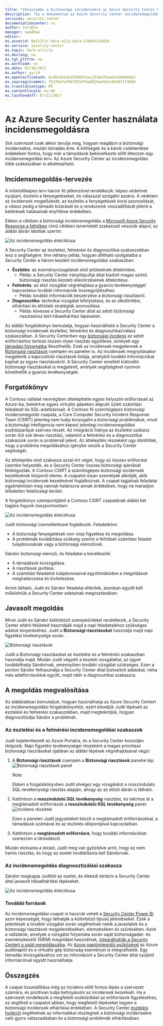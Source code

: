 ```yaml
---
title: "Válaszadás a biztonsági incidensekre az Azure Security Center használatával | Microsoft Docs"
description: "Ez a dokumentum az Azure Security Center incidensmegoldási forgatókönyvekben történő használatát mutatja be."
services: security-center
documentationcenter: na
author: YuriDio
manager: swadhwa
editor: 
ms.assetid: 8af12f1c-4dce-4212-8ac4-170d4313492d
ms.service: security-center
ms.topic: hero-article
ms.devlang: na
ms.tgt_pltfrm: na
ms.workload: na
ms.date: 03/30/2017
ms.author: yurid
ms.openlocfilehash: 6cd6c822eb255893feac2536d7bae034380094b2
ms.sourcegitcommit: f537befafb079256fba0529ee554c034d73f36b0
ms.translationtype: MT
ms.contentlocale: hu-HU
ms.lasthandoff: 07/11/2017
---
```

# <a name="using-azure-security-center-for-an-incident-response"></a>Az Azure Security Center használata incidensmegoldásra
Sok szervezet csak akkor tanulja meg, hogyan reagáljon a biztonsági incidensekre, miután támadás érte. A költségek és a károk csökkentése érdekében fontos, hogy már a támadások bekövetkezte előtt létezzen egy incidensmegoldási terv. Az Azure Security Center az incidensmegoldás több szakaszában is alkalmazható.

## <a name="incident-response-planning"></a>Incidensmegoldás-tervezés
A működőképes terv három fő jellemzővel rendelkezik: képes védelmet nyújtani, észlelni a fenyegetéseket, és válasszal szolgálni azokra. A védelem az incidensek megelőzését, az észlelés a fenyegetések korai azonosítását, a válasz pedig a támadó kizárását és a rendszerek visszaállítását jelenti a betörések hatásainak enyhítése érdekében.

Ebben a cikkben a biztonsági incidensmegoldás a [Microsoft Azure Security Response a felhőben](https://gallery.technet.microsoft.com/Azure-Security-Response-in-dd18c678) című cikkben ismertetett szakaszait vesszük alapul, az alábbi ábrán látottak szerint:

![Az incidensmegoldás életciklusa](./media/security-center-incident-response/security-center-incident-response-fig1.png)

A Security Center az észlelési, felmérési és diagnosztikai szakaszokban lesz a segítségére. Íme néhány példa, hogyan állítható szolgálatba a Security Center a három kezdeti incidensmegoldási szakaszban:

* **Észlelés**: az eseményvizsgálatok első jelzéseinek áttekintése.
  * Példa: a Security Center irányítópultja által kiadott magas szintű biztonsági riasztás kezdeti ellenőrzésének áttekintése.
* **Felmérés**: az első vizsgálat végrehajtása a gyanús tevékenységgel kapcsolatos további információk összegyűjtéséhez.
  * Példa: további információk beszerzése a biztonsági riasztásról.
* **Diagnosztika**: technikai vizsgálat lefolytatása, és az elkülönítési, elhárítási és áthidaló stratégiák azonosítása.
  * Példa: kövesse a Security Center által az adott biztonsági riasztáshoz leírt hibaelhárítási lépéseket.

Az alábbi forgatókönyv bemutatja, hogyan használható a Security Center a biztonsági incidensek észlelési, felmérési és diagnosztikai/válasz szakaszaiban. A Security Centerben egy [biztonsági incidens](security-center-incident.md) az adott erőforráshoz tartozó összes olyan riasztás együttese, amelyek egy [támadási folyamatba](https://blogs.technet.microsoft.com/office365security/addressing-your-cxos-top-five-cloud-security-concerns/) illeszthetők. Ezek az incidensek megjelennek a [Biztonsági riasztások](security-center-managing-and-responding-alerts.md) csempén és panelen is. Az incidensek megnyitásakor megjelenik a kapcsolódó riasztások listája, amelyből további információkat kaphat az egyes riasztásokról. A Security Center emellett különálló biztonsági riasztásokat is megjelenít, amelyek segítségével nyomon követhetők a gyanús tevékenységek.

## <a name="scenario"></a>Forgatókönyv
A Contoso vállalat nemrégiben áttelepítette egyes helyszíni erőforrásait az Azure-ba, beleértve egyes virtuális gépeken alapuló üzleti számítási feladatait és SQL-adatbázisait. A Contoso fő számítógépes biztonsági incidensmegoldó csapata, a Core Computer Security Incident Response Team (CSIRT) jelenleg nem tudja kivizsgálni a biztonsági problémákat, mivel a biztonsági intelligencia nem képezi jelenlegi incidensmegoldási eszközparkjuk szerves részét. Az integráció hiánya az észlelési szakasz során (túl sok téves riasztás), valamint a felmérési és a diagnosztikai szakaszok során is problémát jelent. Az áttelepítés részeként úgy döntöttek, hogy a probléma megoldásához igénybe veszik a Security Center segítségét.

Az áttelepítés első szakasza azzal ért véget, hogy az összes erőforrást üzembe helyezték, és a Security Center összes biztonsági ajánlását feldolgozták. A Contoso CSIRT a számítógépes biztonsági incidensek kezelésének központi eleme. A csapatot olyan személyek alkotják, akik biztonsági incidensek kezelésével foglalkoznak. A csapat tagjainak feladatai egyértelműen meg vannak határozva annak érdekében, hogy ne maradjon lefedetlen felelősségi terület.

A forgatókönyv szempontjából a Contoso CSIRT csapatának alábbi két tagjára fogunk összpontosítani:

![Az incidensmegoldás életciklusa](./media/security-center-incident-response/security-center-incident-response-fig2.png)

Judit biztonsági üzemeltetéssel foglalkozik. Feladatköre:

* A biztonsági fenyegetések non-stop figyelése és megoldása.
* A problémák továbbítása szükség szerint a felhőbeli számítási feladat tulajdonosának vagy a biztonsági elemzőnek.

Sándor biztonsági elemző, és feladatai a következők:

* A támadások kivizsgálása.
* A riasztások javítása.
* A számítási feladatok tulajdonosaival együttműködve a megoldások meghatározása és kivitelezése.

Amint látható, Judit és Sándor feladatai eltérőek, azonban együtt kell működniük a Security Center adatainak megosztásában.

## <a name="recommended-solution"></a>Javasolt megoldás
Mivel Judit és Sándor különböző szerepkörökkel rendelkezik, a Security Center eltérő felületeit használják majd a napi feladataikhoz szükséges adatok kinyeréséhez. Judit a **Biztonsági riasztásokat** használja majd napi figyelési tevékenysége során.

![Biztonsági riasztások](./media/security-center-incident-response/security-center-incident-response-fig3.png)

Judit a Biztonsági riasztásokat az észlelési és a felmérési szakaszban használja majd. Miután Judit végzett a kezdeti vizsgálattal, az ügyet továbbíthatja Sándornak, amennyiben további vizsgálat szükséges. Ezen a ponton Sándor felhasználja a Security Center által biztosított adatokat, néha más adatforrásokkal együtt, majd rátér a diagnosztikai szakaszra.

## <a name="how-to-implement-this-solution"></a>A megoldás megvalósítása
Az alábbiakban bemutatjuk, hogyan használhatja az Azure Security Centert az incidensmegoldási forgatókönyvhöz, ezért követjük Judit lépéseit az észlelési és felmérési szakaszokban, majd megtekintjük, hogyan diagnosztizálja Sándor a problémát.

### <a name="detect-and-assess-incident-response-stages"></a>Az észlelési és a felmérési incidensmegoldási szakaszok
Judit bejelentkezett az Azure Portalra, és a Security Center konzolján dolgozik. Napi figyelési tevékenységei részeként a magas prioritású biztonsági riasztásokat újabban az alábbi lépések végrehajtásával végzi:

1. A **Biztonsági riasztások** csempén a **Biztonsági riasztások** panelre lép.
    ![Biztonsági riasztások panel](./media/security-center-incident-response/security-center-incident-response-fig4.png)

   > [!NOTE]
   > Ebben a forgatókönyvben Judit elvégez egy vizsgálatot a rosszindulatú SQL-tevékenységi riasztás alapján, ahogy az az előző ábrán is látható.
   >
   >
2. Kattintson a **rosszindulatú SQL tevékenység** riasztást, és tekintse át a megtámadott erőforrások a **rosszindulatú SQL tevékenység** panel: ![incidens részletei](./media/security-center-incident-response/security-center-incident-response-fig5.png)

    Ezen a panelen Judit jegyzeteket készít a megtámadott erőforrásokkal, a támadások számával és az észlelés időpontjával kapcsolatban.
3. Kattintson a **megtámadott erőforrásra**, hogy további információkat szerezzen a támadásról.

Miután elolvasta a leírást, Judit meg van győződve arról, hogy ez nem hamis riasztás, és hogy az esetet továbbítania kell Sándornak.

### <a name="diagnose-incident-response-stage"></a>Az incidensmegoldás diagnosztizálási szakasza
Sándor megkapja Judittól az esetet, és elkezdi átnézni a Security Center által javasolt hibaelhárítási lépéseket.

![Az incidensmegoldás életciklusa](./media/security-center-incident-response/security-center-incident-response-fig6.png)

### <a name="additional-resources"></a>További források
Az incidensmegoldási csapat is hasznát veheti a [Security Center Power BI](security-center-powerbi.md) azon képességét, hogy láthatják a különböző típusú jelentéseket. Ezek a jelentések a további vizsgálat során segíthetnek nekik a javaslatok és a biztonsági riasztások megjelenítésében, elemzésében és szűrésében. Azok a vállalatok, amelyek a vizsgálat folyamata során saját biztonságadat- és eseménykezelő (SIEM) megoldást használnak, [integrálhatják a Security Centert a saját megoldásukba](security-center-integrating-alerts-with-log-integration.md). Az [Azure naplóintegráló eszközével](https://blogs.msdn.microsoft.com/azuresecurity/2016/07/21/microsoft-azure-log-integration-preview/) az Azure auditnaplói és a virtuális gép biztonság eseményei is integrálhatók. Egy támadás kivizsgálásához ezt az információt a Security Center által nyújtott információval együtt használhatja.

## <a name="conclusion"></a>Összegzés
A csapat összeállítása még az incidens előtt fontos lépés a szervezet számára, és pozitívan tudja befolyásolni az incidensek kezelését. Ha a szervezet rendelkezik a megfelelő eszközökkel az erőforrások figyeléséhez, ez segítheti a csapatot abban, hogy megfelelő lépéseket tegyen a biztonsági incidensek elhárítása érdekében. A Security Center [észlelési funkciói](security-center-detection-capabilities.md) segíthetnek az informatikai részlegnek a biztonsági incidensekre való gyors válaszadásban és a biztonsági problémák elhárításában.
